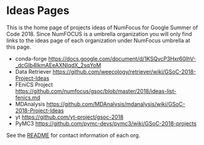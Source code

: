 
# Ideas Pages

This is the home page of projects ideas of NumFocus for Google Summer of Code 2018.
Since NumFOCUS is a umbrella organization you will only find links to the ideas
page of each organization under NumFocus umbrella at this page.

- conda-forge https://docs.google.com/document/d/1KSQvcP3Hxr60IhV-_dcGIb4IkmAEeAXNIqdX_2sqYoM
- Data Retriever https://github.com/weecology/retriever/wiki/GSoC-2018-Project-Ideas
- FEniCS Project https://github.com/numfocus/gsoc/blob/master/2018/ideas-list-fenics.md
- MDAnalysis https://github.com/MDAnalysis/mdanalysis/wiki/GSoC-2018-Project-Ideas
- yt https://github.com/yt-project/gsoc-2018
- PyMC3 https://github.com/pymc-devs/pymc3/wiki/GSoC-2018-projects

See the [README](https://github.com/numfocus/gsoc/blob/master/README.md) for contact information of each org.
